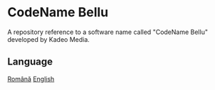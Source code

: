 # CodeName Bellu

A repository reference to a software name called "CodeName Bellu" developed by Kadeo Media.

## Language

[Română](../README.ro.md)
[English](../README.md)
